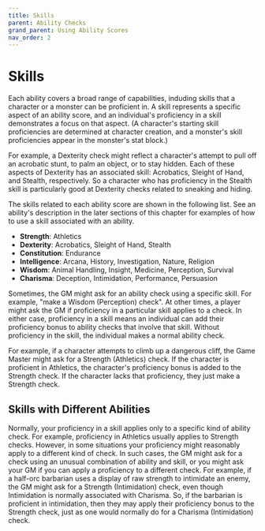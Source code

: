 ```yaml
---
title: Skills
parent: Ability Checks
grand_parent: Using Ability Scores
nav_order: 2
---
```


# Skills
Each ability covers a broad range of capabilities, induding skills that a character or a monster can be proficient in. A skill represents a specific aspect of an ability score, and an individual's proficiency in a skill demonstrates a focus on that aspect. (A character's starting skill proficiencies are determined at character creation, and a monster's skill proficiencies appear in the monster's stat block.)

For example, a Dexterity check might reflect a character's attempt to pull off an acrobatic stunt, to palm an object, or to stay hidden. Each of these aspects of Dexterity has an associated skill: Acrobatics, Sleight of Hand, and Stealth, respectively. So a character who has proficiency in the Stealth skill is particularly good at Dexterity checks related to sneaking and hiding.

The skills related to each ability score are shown in the following list. See an ability's description in the later sections of this chapter for examples of how to use a skill associated with an ability.
* **Strength**: Athletics
* **Dexterity**: Acrobatics, Sleight of Hand, Stealth
* **Constitution**: Endurance
* **Intelligence**: Arcana, History, Investigation, Nature, Religion
* **Wisdom**: Animal Handling, Insight, Medicine, Perception, Survival
* **Charisma**: Deception, Intimidation, Performance, Persuasion

Sometimes, the GM might ask for an ability check using a specific skill. For example, "make a Wisdom (Perception) check". At other times, a player might ask the GM if proficiency in a particular skill applies to a check. In either case, proficiency in a skill means an individual can add their proficiency bonus to ability checks that involve that skill. Without proficiency in the skill, the individual makes a normal ability check.

For example, if a character attempts to climb up a dangerous cliff, the Game Master might ask for a Strength (Athletics) check. If the character is proficient
in Athletics, the character's proficiency bonus is added to the Strength check. If the character lacks that proficiency, they just make a Strength check.

## Skills with Different Abilities
Normally, your proficiency in a skill applies only to a specific kind of ability check. For example, proficiency in Athletics usually applies to Strength checks. However, in some situations your proficiency might reasonably apply to a different kind of check. In such cases, the GM might ask for a check using an unusual combination of ability and skill, or you might ask your GM if you can apply a proficiency to a different check. For example, if a half-orc barbarian uses a display of raw strength to intimidate an enemy, the GM might ask for a Strength (Intimidation) check, even though Intimidation is normally associated with Charisma. So, if the barbarian is proficient in intimidation, then they may apply their proficiency bonus to the Strength check, just as one would normally do for a Charisma (Intimidation) check.

